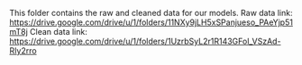 This folder contains the raw and cleaned data for our models.
Raw data link: https://drive.google.com/drive/u/1/folders/11NXy9jLH5xSPanjueso_PAeYjp51mT8j
Clean data link: https://drive.google.com/drive/u/1/folders/1UzrbSyL2r1R143GFol_VSzAd-RIy2rro
